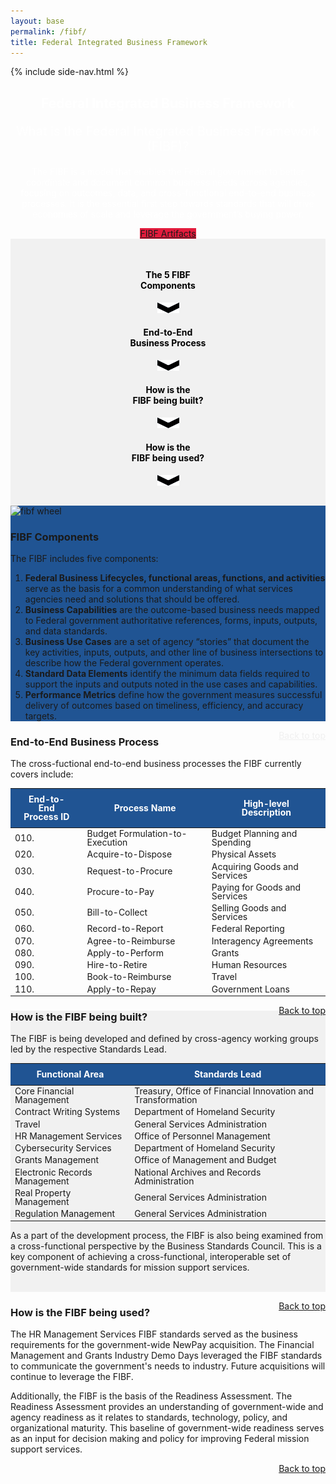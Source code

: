 ```yaml
---
layout: base
permalink: /fibf/
title: Federal Integrated Business Framework
---
```


<div class="usa-overlay"></div>
<div class="page-wrapper chiller-theme toggled">
  {% include side-nav.html %}
  <main class="page-content">
<section>
    <div class="usa-hero clearfix " style="background-image: url('{{ site.baseurl }}/assets/images/homepage-update-image-2.png');background-repeat:no-repeat">
        <div class="grid-container">
            <div class="usa-width-whole hero-content">
                <center>
                <h1 style="color:white">Federal Integrated Business Framework</h1>
                <p style="color:#ffffff;font-size:20px;">What is the Federal Integrated Business Framework (FIBF)?</p>
                <p style="color:white">The FIBF is a model that enables the Federal government to better coordinate and document common business needs across agencies, focusing on outcomes, data, and cross-functional end-to-end business processes. It is the essential first step towards standards that will drive economies of scale and leverage the government’s buying power. </p>
                <a class="usa-button usa-button-secondary " href="#" style="background-color:#e31c3d">FIBF Artifacts</a>
                </center>
            </div>
        </div>
    </div>
</section>
<section class="usa-section" style="background-color: #f1f1f1; padding-top:30px;padding-bottom:15px">
    <div class="grid-container">
        <div class="grid-row">
            <div class="tablet:grid-col ">
                <center> <a class="hvr-sink" href="#fibf-components" style="text-decoration:none;"><h4 style="color:black">The 5 FIBF<br>Components</h4>
                    <center><p><img src="../assets/images/project-icons/arrow-down.png" alt="The 5 FIBF Components" style="width:35px;"></p></center> </a></center>
            </div>
            <div class="tablet:grid-col border-x ">
                <center><a class=" hvr-sink" href="#end-to-end-business-table" style="text-decoration:none;"><h4 style="color:black">End-to-End<br>Business Process</h4>
                    <center><p><img  src="../assets/images/project-icons/arrow-down.png" alt="End-to-End Business Process" style="width:35px;"></p></center></a></center>
            </div>
            <div class="tablet:grid-col border-x  ">
            <center><a class="hvr-sink" class="grow " href="#fibf-table" style="text-decoration:none;"><h4 style="color:black">How is the<br>FIBF being built?</h4>
                <center><p><img  src="../assets/images/project-icons/arrow-down.png" alt="How is the FIBF being built" style="width:35px;"></p></center></a></center>
        </div>
            <div class="tablet:grid-col  ">
                <center><a class="hvr-sink" class="grow " href="#fibf-being-used" style="text-decoration:none;"><h4 style="color:black">How is the<br>FIBF being used?</h4>
                    <center><p><img  src="../assets/images/project-icons/arrow-down.png" alt="How is the FIBF being used" style="width:35px;"></p></center></a></center>
            </div>
        </div>
    </div>
</section>



<section class="usa-section usa-graphic_list " style="background-color: #205493;" id="fibf-components">
    <div class="grid-container">
        <div class="grid-row grid-gap">
            <div class="tablet:grid-col">
                <img src="{{site.baseurl}}/assets/images/fibf/fibf.plain.png" class="fibf-wheel" alt="fibf wheel">
            </div>
            <div class="tablet:grid-col text-base-lightest">
                <h3 >FIBF Components</h3>
                <p >The FIBF includes five components:</p>
                <ol >
                    <li><b>Federal Business Lifecycles, functional areas, functions, and activities</b> serve as the basis for a common understanding of what services agencies need and solutions that should be offered.</li>
                    <li><b>Business Capabilities</b> are the outcome-based business needs mapped to Federal government authoritative references, forms, inputs, outputs, and data standards.</li>
                    <li><b>Business Use Cases</b> are a set of agency “stories” that document the key activities, inputs, outputs, and other line of business intersections to describe how the Federal government operates.</li>
                    <li><b>Standard Data Elements</b>  identify the minimum data fields required to support the inputs and outputs noted in the use cases and capabilities.</li>
                    <li><b>Performance Metrics</b> define how the government measures successful delivery of outcomes based on timeliness, efficiency, and accuracy targets.</li>
                </ol>
                <p class="text-base-lightest"><a style="float: right;color: #f0f0f0; "  href="#top">Back to top</a></p>
            </div>

</div>
    </div>

</section>


<section class="usa-section usa-graphic_list" id="end-to-end-business-table">
    <div class="usa-grid">
        <div class="grid-container font-sans-sm">
            <h3 class="text-primary">End-to-End Business Process</h3>
            <p>The cross-fuctional end-to-end business processes the FIBF currently covers include:</p>
            <table class="usa-table " style="line-height: 1; width: 100%;" aria-label="End to End Process">
<!--                <caption>End to End Process</caption>-->
                <thead >
                <tr >
                    <th  scope="col">End-to-End <br>Process ID</th>
                    <th  scope="col">Process Name</th>
                    <th  scope="col">High-level Description</th>
                </tr>
                </thead>
                <tbody>
                <tr><td>010.</td><td>Budget Formulation-to-Execution</td><td>Budget Planning and Spending</td></tr>

  <tr><td>020.</td><td>Acquire-to-Dispose</td><td>Physical Assets</td></tr>

  <tr><td>030.</td><td>Request-to-Procure</td><td>Acquiring Goods and Services</td></tr>

 <tr><td>040.</td><td>Procure-to-Pay</td><td>Paying for Goods and Services</td></tr>

  <tr><td>050.</td><td>Bill-to-Collect</td><td>Selling Goods and Services</td></tr>

 <tr><td>060.</td><td>Record-to-Report</td><td>Federal Reporting</td></tr>

   <tr><td>070.</td><td>Agree-to-Reimburse</td><td>Interagency Agreements</td></tr>

   <tr><td>080.</td><td>Apply-to-Perform</td><td>Grants</td></tr>

   <tr><td>090.</td><td>Hire-to-Retire</td><td>Human Resources</td></tr>

 <tr><td>100.</td><td>Book-to-Reimburse</td><td>Travel</td></tr>

 <tr><td>110.</td><td>Apply-to-Repay</td><td>Government Loans</td></tr>
                </tbody>
            </table>
        </div>
    <p ><a class="text-primary" style="float: right; "  href="#top">Back to top</a></p>
  </div>

</section>

<section class="usa-section usa-graphic_list " style="background-color: #f1f1f1;" id="fibf-table">
    <div class="usa-grid">
        <div class="grid-container font-sans-sm">
            <h3 class="text-primary">How is the FIBF being built?</h3>
            <p>The FIBF is being developed and defined by cross-agency working groups led by the respective Standards Lead.</p>
            <table class="usa-table " style="line-height: 1; width: 100%;" aria-label="Standards Lead">
<!--                <caption>Standards Lead</caption>-->
                <thead>
                <tr>
                    <th scope="col">Functional Area</th>
                    <th scope="col">Standards Lead</th>
                </tr>
                </thead>
                <tbody>
                <tr><td>Core Financial Management</td><td>Treasury, Office of Financial Innovation and Transformation</td></tr>

 <tr><td>Contract Writing Systems</td><td>Department of Homeland Security</td></tr>

 <tr><td>Travel</td><td>General Services Administration</td></tr>

<tr><td>HR Management Services</td><td>Office of Personnel Management</td></tr>

 <tr><td>Cybersecurity Services</td><td>Department of Homeland Security</td></tr>

  <tr><td>Grants Management</td><td>Office of Management and Budget</td></tr>

 <tr><td>Electronic Records Management</td><td>National Archives and Records Administration</td></tr>

 <tr><td>Real Property Management</td><td>General Services Administration</td></tr>

<tr><td>Regulation Management</td><td>General Services Administration</td></tr>
                </tbody>
            </table>


 <p>As a part of the development process, the FIBF is also being examined from a cross-functional perspective by the Business Standards Council. This is a key component of achieving a cross-functional, interoperable set of government-wide standards for mission support services.</p> <br>

 </div>
        <p ><a class="text-primary" style="float: right; "  href="#top">Back to top</a></p>
    </div>

</section>


<section class="usa-section usa-graphic_list" id="fibf-being-used">
    <div class="usa-grid">
        <div class="grid-container font-sans-sm">
            <h3 class="text-primary">How is the FIBF being used?</h3>
            <p>The HR Management Services FIBF standards served as the business requirements for the government-wide NewPay acquisition. The Financial Management and Grants Industry Demo Days leveraged the FIBF standards to communicate the government's needs to industry. Future acquisitions will continue to leverage the FIBF.</p>
            <p>Additionally, the FIBF is the basis of the Readiness Assessment. The Readiness Assessment provides an understanding of government-wide and agency readiness as it relates to standards, technology, policy, and organizational maturity. This baseline of government-wide readiness serves as an input for decision making and policy for improving Federal mission support services.</p>
        </div>
        <p ><a class="text-primary" style="float: right; "  href="#top">Back to top</a></p>
    </div>
</section>
</main>
</div>


<style>
    .usa-table thead th, .usa-prose > table thead th, .usa-table thead td, .usa-prose > table thead td {
    background-color: #205493;
    color: white;
    padding: 10px 20px;
}
</style>